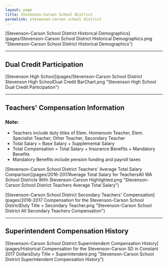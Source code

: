 ```yaml
---
layout: page
title: Stevenson-Carson School District
permalink: stevenson-carson school district
---
```



[Stevenson-Carson School District Historical Demographics](pages/Stevenson-Carson School District Historical Demographics.png "Stevenson-Carson School District Historical Demographics")

___

## Dual Credit Participation

[Stevenson High School](pages/Stevenson-Carson School District Stevenson High SchoolDual Credit BarChart.png "Stevenson High School Dual Credit Participation")


___

## Teachers' Compensation Information
### Note:
- Teachers include duty titles of Elem. Homeroom Teacher, Elem. Specialist Teacher, Other Teacher, Secondary Teacher
- Total Salary = Base Salary + Supplemental Salary
- Total Compensation = Total Salary + Insurance Benefits + Mandatory Benefits
- Mandatory Benefits include pension funding and payroll taxes

[Stevenson-Carson School District Teachers' Average Total Salary Comparison](pages/2016-2017Average Total Salary for TeachersAll WA School Districts With Stevenson-Carson Highlighted.png "Stevenson-Carson School District Teachers Average Total Salary")

[Stevenson-Carson School District Secondary Teachers' Compensation](pages/2016-2017 Compensation for the Stevenson-Carson School DistrictDuty Title = Secondary Teacher.png "Stevenson-Carson School District All Secondary Teachers Compensation")


___

## Superintendent Compensation History

[Stevenson-Carson School District Superintendent Compensation History](pages/Historical Compensation for the Stevenson-Carson SD in Constant 2017 DollarsDuty Title = Superintendent.png "Stevenson-Carson School District Superintendent Compensation History")

